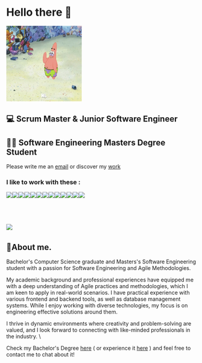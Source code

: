 # Hello there 👋

<img src="media\hi-patrick.webp" width="200" height="200" />

## 💻 Scrum Master & Junior Software Engineer

## 👨‍🎓 Software Engineering Masters Degree Student

Please write me an [email](mailto:laurentiuandoni2001@gmail.com) or discover my [work](https://laurentiuali.github.io/)

### I like to work with these :

<img align="left" src="https://img.shields.io/badge/java-%23ED8B00.svg?style=for-the-badge&logo=openjdk&logoColor=white" />
<img align="left" src="https://img.shields.io/badge/TypeScript-007ACC?style=for-the-badge&logo=typescript&logoColor=white" />
<img align="left" src="https://img.shields.io/badge/JavaScript-323330?style=for-the-badge&logo=javascript&logoColor=F7DF1E" />
<img align="left" src="https://img.shields.io/badge/azure-%230072C6.svg?style=for-the-badge&logo=microsoftazure&logoColor=white" />
<img align="left" src="https://img.shields.io/badge/docker-%230db7ed.svg?style=for-the-badge&logo=docker&logoColor=white" />
<img align="left" src="https://img.shields.io/badge/kubernetes-%23326ce5.svg?style=for-the-badge&logo=kubernetes&logoColor=white" />
<img align="left" src="https://img.shields.io/badge/React-20232A?style=for-the-badge&logo=react&logoColor=61DAFB" />
<img align="left" src="https://img.shields.io/badge/express.js-%23404d59.svg?style=for-the-badge&logo=express&logoColor=%2361DAFB" />
<img align="left" src="https://img.shields.io/badge/node.js-6DA55F?style=for-the-badge&logo=node.js&logoColor=white" />
<img align="left" src="https://img.shields.io/badge/tailwindcss-%2338B2AC.svg?style=for-the-badge&logo=tailwind-css&logoColor=white" />
<img align="left" src="https://img.shields.io/badge/nestjs-E0234E?style=for-the-badge&logo=nestjs&logoColor=white" /> 
<img align="left" src="https://img.shields.io/badge/MongoDB-%234ea94b.svg?style=for-the-badge&logo=mongodb&logoColor=white" />
<img align="left" src="https://img.shields.io/badge/MySQL-005C84?style=for-the-badge&logo=mysql&logoColor=white" />
<br/> <br/> <br/> <br/> <br/>   
<img src ="https://github-readme-stats.vercel.app/api/top-langs/?username=LaurentiuALI&hide=makefile,cmake,c,c%2B%2B&layout=compact&theme=bear"/>

## 💭About me.

Bachelor's Computer Science graduate and Masters's Software Engineering student with a passion for Software Engineering and Agile Methodologies.

My academic background and professional experiences have equipped me with a deep understanding of Agile practices and methodologies, which I am keen to apply in real-world scenarios.
I have practical experience with various frontend and backend tools, as well as database management systems. While I enjoy working with diverse technologies, my focus is on engineering effective solutions around them.

I thrive in dynamic environments where creativity and problem-solving are valued, and I look forward to connecting with like-minded professionals in the industry. \

Check my Bachelor's Degree [here](https://github.com/LaurentiuALI/Product-Backlog-in-Action---ts) ( or experience it [here](https://product-backlog-in-action-ts.vercel.app/login) ) and feel free to contact me to chat about it!
